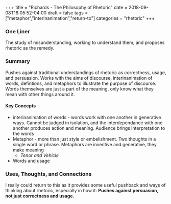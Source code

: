 +++
title = "Richards - The Philosophy of Rhetoric"
date = 2018-09-08T18:05:52-04:00
draft = false
tags = ["metaphor","interinanimation","return-to"]
categories = "rhetoric"
+++
### One Liner
The study of misunderstanding, working to understand them, and proposes rhetoric as the remedy.

### Summary
Pushes against traditional understandings of rhetoric as correctness, usage, and persuasion. Works with the aims of discourse, interinanimation of words, defintions, and metaphors to illustrate the purpose of discourse. Words themselves are just a part of the meaning, only know what they mean with other things around it.

#### Key Concepts

- interinanimation of words - words work with one another in generative ways. Cannot be judged in isolation, and the interdependance with one another produces action and meaning. Audience brings interpretation to the words
- Metaphor - more than just style or embelishment. Two thoughts in a single word or phrase. Metaphors are inventive and generative, they make meaning
  - *Tenor and Vehicle*
- Words and usage

### Uses, Thoughts, and Connections
I really could return to this as it provides some useful pushback and ways of thinking about rhetoric, especially in how it: **Pushes against persuasion, not just correctness and usage.**
